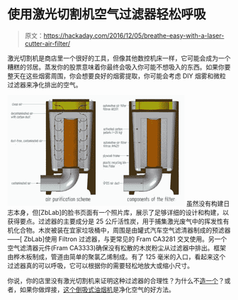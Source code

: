 # 使用激光切割机空气过滤器轻松呼吸

> 原文：<https://hackaday.com/2016/12/05/breathe-easy-with-a-laser-cutter-air-filter/>

激光切割机是商店里一个很好的工具，但像其他数控机床一样，它可能会成为一个糟糕的邻居。蒸发你的股票意味着你最终会吸入你可能不想吸入的东西。如果你要整天在这些烟雾周围，你会想要良好的烟雾提取，你可能会考虑 DIY 烟雾和微粒过滤器来净化排出的空气。

[![15203365_644939182347358_619032134291602214_n](img/529ccae21695597cc65b88f40096e532.png)](https://hackaday.com/wp-content/uploads/2016/12/15203365_644939182347358_619032134291602214_n.jpg) 虽然没有构建日志本身，但[ZbLab]的脸书页面有一个照片库，展示了足够详细的设计和构建，以获得要点。过滤器的主要成分是 25 公斤活性炭，用于捕集激光废气中的挥发性有机化合物。木炭被装在宜家垃圾桶中，周围是由罐式汽车空气滤清器制成的预滤器——[ ZbLab]使用 Filtron 过滤器，与更常见的 Fram CA3281 交叉使用。另一个空气滤清器元件(Fram CA3333)确保没有松散的木炭粉尘从过滤器中排出。框架由桦木板制成，管道由简单的聚氯乙烯制成。有了 125 毫米的入口，看起来这个过滤器真的可以呼吸，它可以根据你的需要轻松地放大或缩小尺寸。

你说，你的店里没有激光切割机来证明这种过滤器的合理性？为什么不[造一个](https://hackaday.com/2016/08/20/bachelor-builds-enormous-laser-cutter-nobody-complains/)？或者，如果你做焊接，[这个倒吸式油烟机](https://hackaday.com/2015/06/27/downdraft-fume-extractor-saves-your-lungs/)是净化空气的好方法。